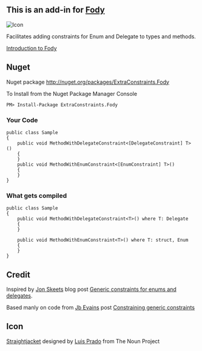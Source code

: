 ## This is an add-in for [Fody](https://github.com/Fody/Fody/) 

![Icon](https://raw.github.com/Fody/ExtraConstraints/master/Icons/package_icon.png)

Facilitates adding constraints for Enum and Delegate to types and methods.

[Introduction to Fody](http://github.com/Fody/Fody/wiki/SampleUsage)

## Nuget 

Nuget package http://nuget.org/packages/ExtraConstraints.Fody 

To Install from the Nuget Package Manager Console 
    
    PM> Install-Package ExtraConstraints.Fody


### Your Code

    public class Sample
    {
        public void MethodWithDelegateConstraint<[DelegateConstraint] T> ()
        {        
        }
        public void MethodWithEnumConstraint<[EnumConstraint] T>()
        {
        }
    } 
	

### What gets compiled

    public class Sample
    {
        public void MethodWithDelegateConstraint<T>() where T: Delegate
        {
        }

        public void MethodWithEnumConstraint<T>() where T: struct, Enum
        {
        }
    }



## Credit 

Inspired by [Jon Skeets](http://msmvps.com/blogs/jon_skeet)  blog post [Generic constraints for enums and delegates](http://msmvps.com/blogs/jon_skeet/archive/2009/09/10/generic-constraints-for-enums-and-delegates.aspx).

Based manly on code from [Jb Evains](http://evain.net/blog/) post [ Constraining generic constraints](http://evain.net/blog/articles/2012/01/13/constraining-generic-constraints)

## Icon

<a href="http://thenounproject.com/noun/straightjacket/#icon-No7600" target="_blank">Straightjacket</a> designed by <a href="http://thenounproject.com/Luis" target="_blank">Luis Prado</a> from The Noun Project


